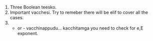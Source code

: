 1. Three Boolean teesko.
1. Important vacchesi. Try to remeber there will be elif to cover all the cases.
2. + or - vacchinappudu... kacchitamga you need to check for e,E exponent.
